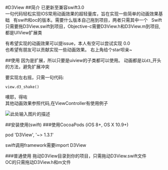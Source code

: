 
#D3View
##简介
已更新至兼容swift3.0  
一句代码轻松实现IOS常用动画效果的超轻量库，旨在实现一些简单的动画效果基础  
有swift和oc的版本。需要什么版本自己拖到项目，两者只需其中一个  
Swift只需要拖D3View.swift到项目，Objective-c需要D3View.h和D3View.m到项目,都是UIView扩展类  
  
有希望实现的动画效果可以提issue，本人有空可以尝试实现 0.0  
也希望有朋友可以贡献实现一些动画效果。 右上角给个star呗亲~


##使用
因为是扩展，所以只要是uiview的子类都可以使用。 动画都是以`d3`_开头的方法，避免扩展冲突  
 
要实现左右摇，只需一句代码:

    view.d3_shake()  

噢耶，得咗  
其他动画效果参照代码,在ViewController有使用例子  
  
![此处输入图片的描述][1]

##安装使用(swift)
###使用CocoaPods (iOS 8+, OS X 10.9+)

pod 'D3View', '~> 1.3.1'  

swift调用framework需要import D3View

###普通使用
拖动D3View目录到你的项目，只需拖动D3View.swift文件  
OC的只需拖动D3View.h和m文件


  [1]: http://7vzpd0.com1.z0.glb.clouddn.com/mo112.gif
